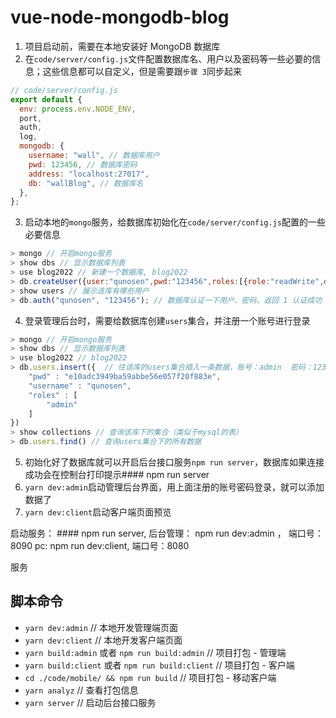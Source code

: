 # vue-node-mongodb-blog



1. 项目启动前，需要在本地安装好 MongoDB 数据库
2. 在`code/server/config.js`文件配置数据库名、用户以及密码等一些必要的信息；这些信息都可以自定义，但是需要跟`步骤 3`同步起来

```js
// code/server/config.js
export default {
  env: process.env.NODE_ENV,
  port,
  auth,
  log,
  mongodb: {
    username: "wall", // 数据库用户
    pwd: 123456, // 数据库密码
    address: "localhost:27017",
    db: "wallBlog", // 数据库名
  },
};
```

3. 启动本地的`mongo`服务，给数据库初始化在`code/server/config.js`配置的一些必要信息

```js
> mongo // 开启mongo服务
> show dbs // 显示数据库列表
> use blog2022 // 新建一个数据库, blog2022
> db.createUser({user:"qunosen",pwd:"123456",roles:[{role:"readWrite",db:'blog2022'}]}) // 在wallBlog数据库创建一个qunosen用户，密码为123456
> show users // 展示该库有哪些用户
> db.auth("qunosen", "123456"); // 数据库认证一下用户、密码，返回 1 认证成功
```

4. 登录管理后台时，需要给数据库创建`users`集合，并注册一个账号进行登录

```js
> mongo // 开启mongo服务
> show dbs // 显示数据库列表
> use blog2022 // blog2022
> db.users.insert({  // 往该库的users集合插入一条数据，账号：admin  密码：123456
    "pwd" : "e10adc3949ba59abbe56e057f20f883e",
    "username" : "qunosen",
    "roles" : [
        "admin"
    ]
})
> show collections // 查询该库下的集合（类似于mysql的表）
> db.users.find() // 查询users集合下的所有数据
```

5. 初始化好了数据库就可以开启后台接口服务`npm run server`，数据库如果连接成功会在控制台打印提示#### npm run server
6. `yarn dev:admin`启动管理后台界面，用上面注册的账号密码登录，就可以添加数据了
7. `yarn dev:client`启动客户端页面预览



启动服务： #### npm run server, 
后台管理： npm run dev:admin ， 端口号：8090
pc: npm run dev:client, 端口号：8080

服务


## 脚本命令

- `yarn dev:admin` // 本地开发管理端页面
- `yarn dev:client` // 本地开发客户端页面
- `yarn build:admin` 或者 `npm run build:admin` // 项目打包 - 管理端
- `yarn build:client` 或者 `npm run build:client` // 项目打包 - 客户端
- `cd ./code/mobile/ && npm run build` // 项目打包 - 移动客户端
- `yarn analyz` // 查看打包信息
- `yarn server` // 启动后台接口服务

